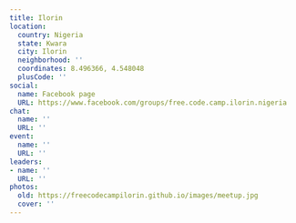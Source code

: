 ```yaml
---
title: Ilorin
location:
  country: Nigeria
  state: Kwara
  city: Ilorin
  neighborhood: ''
  coordinates: 8.496366, 4.548048
  plusCode: ''
social:
  name: Facebook page
  URL: https://www.facebook.com/groups/free.code.camp.ilorin.nigeria
chat:
  name: ''
  URL: ''
event:
  name: ''
  URL: ''
leaders:
- name: ''
  URL: ''
photos:
  old: https://freecodecampilorin.github.io/images/meetup.jpg
  cover: ''
---
```

